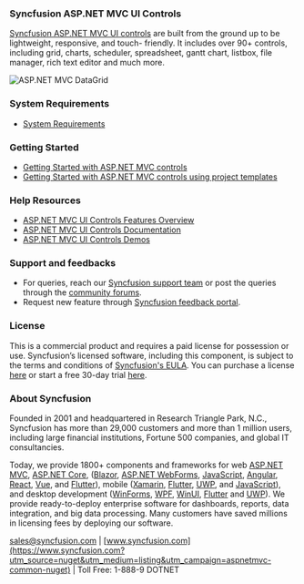 ### Syncfusion ASP.NET MVC UI Controls

[Syncfusion ASP.NET MVC UI controls](https://www.syncfusion.com/aspnet-mvc-ui-controls?utm_source=nuget&utm_medium=listing&utm_campaign=aspnetmvc-common-nuget) are built from the ground up to be lightweight, responsive, and touch-
friendly. It includes over 90+ controls, including grid, charts, scheduler, spreadsheet, gantt chart, listbox, file manager, rich text editor and much more.

![ASP.NET MVC DataGrid](https://raw.githubusercontent.com/SyncfusionExamples/nuget-img/master/blazor/blazor-datagrid.png)

### System Requirements

* [System Requirements](https://ej2.syncfusion.com/aspnetmvc/documentation/system-requirements/?utm_source=nuget&utm_medium=listing&utm_campaign=aspnetmvc-common-nuget)

### Getting Started

* [Getting Started with ASP.NET MVC controls](https://ej2.syncfusion.com/aspnetmvc/documentation/getting-started/visual-studio-2017/?utm_source=nuget&utm_medium=listing&utm_campaign=aspnetmvc-common-nuget)
* [Getting Started with ASP.NET MVC controls using project templates](https://ej2.syncfusion.com/aspnetmvc/documentation/getting-started/project-template/?utm_source=nuget&utm_medium=listing&utm_campaign=aspnetmvc-common-nuget)

### Help Resources

* [ASP.NET MVC UI Controls Features Overview](https://www.syncfusion.com/aspnet-mvc-ui-controls?utm_source=nuget&utm_medium=listing&utm_campaign=aspnetmvc-common-nuget)
* [ASP.NET MVC UI Controls Documentation](https://ej2.syncfusion.com/aspnetmvc/documentation/introduction/?utm_source=nuget&utm_medium=listing&utm_campaign=aspnetmvc-common-nuget)
* [ASP.NET MVC UI Controls Demos](https://ej2.syncfusion.com/home/aspnetmvc.html?utm_source=nuget&utm_medium=listing&utm_campaign=aspnetmvc-common-nuget)

### Support and feedbacks

* For queries, reach our [Syncfusion support team](https://www.syncfusion.com/support/directtrac/incidents/newincident?utm_source=nuget&utm_medium=listing&utm_campaign=aspnetmvc-common-nuget) or post the queries through the [community forums](https://www.syncfusion.com/forums/aspnetmvc-js2?utm_source=nuget&utm_medium=listing&utm_campaign=aspnetmvc-common-nuget). 
* Request new feature through [Syncfusion feedback portal](https://www.syncfusion.com/feedback/aspnet-mvc?utm_source=nuget&utm_medium=listing&utm_campaign=aspnetmvc-common-nuget).

### License

This is a commercial product and requires a paid license for possession or use. Syncfusion’s licensed software, including this component, is subject to the terms and conditions of [Syncfusion's EULA](https://www.syncfusion.com/eula/es/?utm_source=nuget&utm_medium=listing&utm_campaign=aspnetmvc-common-nuget). You can purchase a license [here]( https://www.syncfusion.com/sales/products?utm_source=nuget&utm_medium=listing&utm_campaign=aspnetmvc-common-nuget) or start a free 30-day trial [here](https://www.syncfusion.com/account/manage-trials/start-trials?utm_source=nuget&utm_medium=listing&utm_campaign=aspnetmvc-common-nuget).

### About Syncfusion

Founded in 2001 and headquartered in Research Triangle Park, N.C., Syncfusion has more than 29,000 customers and more than 1 million users, including large financial institutions, Fortune 500 companies, and global IT consultancies.
 
Today, we provide 1800+ components and frameworks for web [ASP.NET MVC](https://www.syncfusion.com/aspnet-mvc-ui-controls?utm_source=nuget&utm_medium=listing&utm_campaign=aspnetmvc-common-nuget), [ASP.NET Core](https://www.syncfusion.com/aspnet-core-ui-controls?utm_source=nuget&utm_medium=listing&utm_campaign=aspnetmvc-common-nuget), ([Blazor](https://www.syncfusion.com/blazor-components?utm_source=nuget&utm_medium=listing&utm_campaign=aspnetmvc-common-nuget), [ASP.NET WebForms](https://www.syncfusion.com/jquery/aspnet-webforms-ui-controls?utm_source=nuget&utm_medium=listing&utm_campaign=aspnetmvc-common-nuget), [JavaScript](https://www.syncfusion.com/javascript-ui-controls?utm_source=nuget&utm_medium=listing&utm_campaign=aspnetmvc-common-nuget), [Angular](https://www.syncfusion.com/angular-ui-components?utm_source=nuget&utm_medium=listing&utm_campaign=aspnetmvc-common-nuget), [React](https://www.syncfusion.com/react-ui-components?utm_source=nuget&utm_medium=listing&utm_campaign=aspnetmvc-common-nuget), [Vue](https://www.syncfusion.com/vue-ui-components?utm_source=nuget&utm_medium=listing&utm_campaign=aspnetmvc-common-nuget), and [Flutter](https://www.syncfusion.com/flutter-widgets?utm_source=nuget&utm_medium=listing&utm_campaign=aspnetmvc-common-nuget)), mobile ([Xamarin](https://www.syncfusion.com/xamarin-ui-controls?utm_source=nuget&utm_medium=listing&utm_campaign=aspnetmvc-common-nuget), [Flutter](https://www.syncfusion.com/flutter-widgets?utm_source=nuget&utm_medium=listing&utm_campaign=aspnetmvc-common-nuget), [UWP](https://www.syncfusion.com/uwp-ui-controls?utm_source=nuget&utm_medium=listing&utm_campaign=aspnetmvc-common-nuget), and [JavaScript](https://www.syncfusion.com/javascript-ui-controls?utm_source=nuget&utm_medium=listing&utm_campaign=aspnetmvc-common-nuget)), and desktop development ([WinForms](https://www.syncfusion.com/winforms-ui-controls?utm_source=nuget&utm_medium=listing&utm_campaign=aspnetmvc-common-nuget), [WPF](https://www.syncfusion.com/wpf-controls?utm_source=nuget&utm_medium=listing&utm_campaign=aspnetmvc-common-nuget), [WinUI](https://www.syncfusion.com/winui-controls?utm_source=nuget&utm_medium=listing&utm_campaign=aspnetmvc-common-nuget), [Flutter](https://www.syncfusion.com/flutter-widgets?utm_source=nuget&utm_medium=listing&utm_campaign=aspnetmvc-common-nuget) and [UWP](https://www.syncfusion.com/uwp-ui-controls?utm_source=nuget&utm_medium=listing&utm_campaign=aspnetmvc-common-nuget)). We provide ready-to-deploy enterprise software for dashboards, reports, data integration, and big data processing. Many customers have saved millions in licensing fees by deploying our software.

[sales@syncfusion.com](mailto:sales@syncfusion.com?Subject=Syncfusion%20ASP.NET%20MVC%20-%20NuGet) | [www.syncfusion.com](https://www.syncfusion.com?utm_source=nuget&utm_medium=listing&utm_campaign=aspnetmvc-common-nuget) | Toll Free: 1-888-9 DOTNET
